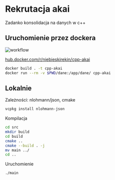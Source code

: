 # Rekrutacja akai

Zadanko konsolidacja na danych w c++

## Uruchomienie przez dockera

![workflow](https://github.com/NiebieskiRekin/zadanie-rekrutacyjne-AKAI/actions/workflows/docker-image.yml/badge.svg)

[hub.docker.com/r/niebieskirekin/cpp-akai](https://hub.docker.com/r/niebieskirekin/cpp-akai/tags)

```bash
docker build . -t cpp-akai
docker run --rm -v $PWD/dane:/app/dane/ cpp-akai
```

## Lokalnie

Zależności: nlohmann/json, cmake

```bash
vcpkg install nlohmann-json
```

Kompilacja

```bash
cd src
mkdir build
cd build
cmake ..
cmake --build . -j
mv main ../
cd ..
```

Uruchomienie

```bash
./main
```
